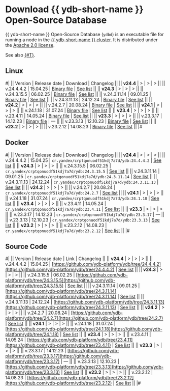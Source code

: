 # Download {{ ydb-short-name }} Open-Source Database

{{ ydb-short-name }} Open-Source Database (`ydbd`) is an executable file for running a node in the [{{ ydb-short-name }} cluster](../concepts/glossary.md#cluster). It is distributed under the [Apache 2.0 license](https://github.com/ydb-platform/ydb/blob/main/LICENSE).

See also [{#T}](./yandex-enterprise-database.md).

## Linux

#|
|| Version |  Release date | Download | Changelog ||
|| **v24.4** | > | > | > ||
|| v.24.4.4.2   | 15.04.25 | [Binary file](https://binaries.ydb.tech/release/24.4.4.2/ydbd-24.4.4.2-linux-amd64.tar.gz) | [See list](../changelog-server.md#24-4-4-2) ||
|| **v24.3** | > | > | > ||
|| v.24.3.15.5   | 06.02.25 | [Binary file](https://binaries.ydb.tech/release/24.3.15.5/ydbd-24.3.15.5-linux-amd64.tar.gz) | [See list](../changelog-server.md#24-3-15-5) ||
|| v.24.3.11.14  | 09.01.25 | [Binary file](https://binaries.ydb.tech/release/24.3.11.14/ydbd-24.3.11.14-linux-amd64.tar.gz) | [See list](../changelog-server.md#24-3-11-14) ||
|| v.24.3.11.13  | 24.12.24 | [Binary file](https://binaries.ydb.tech/release/24.3.11.13/ydbd-24.3.11.13-linux-amd64.tar.gz) | [See list](../changelog-server.md#24-3-11-13) ||
|| **v24.2** | > | > | > ||
|| v.24.2.7  | 20.08.24 | [Binary file](https://binaries.ydb.tech/release/24.2.7/ydbd-24.2.7-linux-amd64.tar.gz) | [See list](../changelog-server.md#24-2) ||
|| **v24.1** | > | > | > ||
|| v.24.1.18 | 31.07.24 | [Binary file](https://binaries.ydb.tech/release/24.1.18/ydbd-24.1.18-linux-amd64.tar.gz) | [See list](../changelog-server.md#24-1) ||
|| **v23.4** | > | > | > ||
|| v.23.4.11 | 14.05.24 | [Binary file](https://binaries.ydb.tech/release/23.4.11/ydbd-23.4.11-linux-amd64.tar.gz) | [See list](../changelog-server.md#23-4) ||
|| **v23.3** | > | > | > ||
|| v.23.3.17 | 14.12.23 | [Binary file](https://binaries.ydb.tech/release/23.3.17/ydbd-23.3.17-linux-amd64.tar.gz) | — ||
|| v.23.3.13 | 12.10.23 | [Binary file](https://binaries.ydb.tech/release/23.3.13/ydbd-23.3.13-linux-amd64.tar.gz) | [See list](../changelog-server.md#23-3) ||
|| **v23.2** | > | > | > ||
|| v.23.2.12 | 14.08.23 | [Binary file](https://binaries.ydb.tech/release/23.2.12/ydbd-23.2.12-linux-amd64.tar.gz) | [See list](../changelog-server.md#23-2) ||
|#

## Docker

#|
|| Version |  Release date | Download | Changelog ||
|| **v24.4** | > | > | > ||
|| v.24.4.4.2  | 15.04.25 | `cr.yandex/crptqonuodf51kdj7a7d/ydb:24.4.4.2` | [See list](../changelog-server.md#24-4-4-2) ||
|| **v24.3** | > | > | > ||
|| v.24.3.15.5  | 06.02.25 | `cr.yandex/crptqonuodf51kdj7a7d/ydb:24.3.15.5` | [See list](../changelog-server.md#24-3-15-5) ||
|| v.24.3.11.14  | 09.01.25 | `cr.yandex/crptqonuodf51kdj7a7d/ydb:24.3.11.14` | [See list](../changelog-server.md#24-3-11-14) ||
|| v.24.3.11.13  | 24.12.24 | `cr.yandex/crptqonuodf51kdj7a7d/ydb:24.3.11.13` | [See list](../changelog-server.md#24-3-11-13) ||
|| **v24.2** | > | > | > ||
|| v.24.2.7  | 20.08.24 | `cr.yandex/crptqonuodf51kdj7a7d/ydb:24.2.7` | [See list](../changelog-server.md#24-2) ||
|| **v24.1** | > | > | > ||
|| v.24.1.18 | 31.07.24 | `cr.yandex/crptqonuodf51kdj7a7d/ydb:24.1.18` | [See list](../changelog-server.md#24-1) ||
|| **v23.4** | > | > | > ||
|| v.23.4.11 | 14.05.24 | `cr.yandex/crptqonuodf51kdj7a7d/ydb:23.4.11` | [See list](../changelog-server.md#23-4) ||
|| **v23.3** | > | > | > ||
|| v.23.3.17 | 14.12.23 | `cr.yandex/crptqonuodf51kdj7a7d/ydb:23.3.17` | — ||
|| v.23.3.13 | 12.10.23 | `cr.yandex/crptqonuodf51kdj7a7d/ydb:23.3.13` | [See list](../changelog-server.md#23-3) ||
|| **v23.2** | > | > | > ||
|| v.23.2.12 | 14.08.23 | `cr.yandex/crptqonuodf51kdj7a7d/ydb:23.2.12` | [See list](../changelog-server.md#23-2) ||
|#

## Source Code

#|
|| Version |  Release date | Link | Changelog ||
|| **v24.4** | > | > | > ||
|| v.24.4.4.2  | 15.04.25 | [https://github.com/ydb-platform/ydb/tree/24.4.4.2](https://github.com/ydb-platform/ydb/tree/24.4.4.2) | [See list](../changelog-server.md#24-4-4-2) ||
|| **v24.3** | > | > | > ||
|| v.24.3.15.5  | 06.02.25 | [https://github.com/ydb-platform/ydb/tree/24.3.15.5](https://github.com/ydb-platform/ydb/tree/24.3.15.5) | [See list](../changelog-server.md#24-3-15-5) ||
|| v.24.3.11.14  | 09.01.25 | [https://github.com/ydb-platform/ydb/tree/24.3.11.14](https://github.com/ydb-platform/ydb/tree/24.3.11.14) | [See list](../changelog-server.md#24-3-11-14) ||
|| v.24.3.11.13  | 24.12.24 | [https://github.com/ydb-platform/ydb/tree/24.3.11.13](https://github.com/ydb-platform/ydb/tree/24.3.11.13) | [See list](../changelog-server.md#24-3-11-13) ||
|| **v24.2** | > | > | > ||
|| v.24.2.7 | 20.08.24 | [https://github.com/ydb-platform/ydb/tree/24.2.7](https://github.com/ydb-platform/ydb/tree/24.2.7) | [See list](../changelog-server.md#24-2) ||
|| **v24.1** | > | > | > ||
|| v.24.1.18 | 31.07.24 | [https://github.com/ydb-platform/ydb/tree/24.1.18](https://github.com/ydb-platform/ydb/tree/24.1.18) | [See list](../changelog-server.md#24-1) ||
|| **v23.4** | > | > | > ||
|| v.23.4.11 | 14.05.24 | [https://github.com/ydb-platform/ydb/tree/23.4.11](https://github.com/ydb-platform/ydb/tree/23.4.11) | [See list](../changelog-server.md#23-4) ||
|| **v23.3** | > | > | > ||
|| v.23.3.17 | 14.12.23 | [https://github.com/ydb-platform/ydb/tree/23.3.17](https://github.com/ydb-platform/ydb/tree/23.3.17) | — ||
|| v.23.3.13 | 12.10.23 | [https://github.com/ydb-platform/ydb/tree/23.3.13](https://github.com/ydb-platform/ydb/tree/23.3.13) | [See list](../changelog-server.md#23-3) ||
|| **v23.2** | > | > | > ||
|| v.23.2.12 | 14.08.23 | [https://github.com/ydb-platform/ydb/tree/23.2.12](https://github.com/ydb-platform/ydb/tree/23.2.12) | [See list](../changelog-server.md#23-2) ||
|#